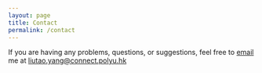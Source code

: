 ```yaml
---
layout: page
title: Contact
permalink: /contact
---
```


If you are having any problems, questions, or suggestions, feel free to [email](liutao.yang@connect.polyu.hk) me at liutao.yang@connect.polyu.hk
